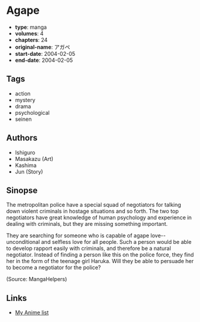 # Agape

-   **type**: manga
-   **volumes**: 4
-   **chapters**: 24
-   **original-name**: アガペ
-   **start-date**: 2004-02-05
-   **end-date**: 2004-02-05

## Tags

-   action
-   mystery
-   drama
-   psychological
-   seinen

## Authors

-   Ishiguro
-   Masakazu (Art)
-   Kashima
-   Jun (Story)

## Sinopse

The metropolitan police have a special squad of negotiators for talking down violent criminals in hostage situations and so forth. The two top negotiators have great knowledge of human psychology and experience in dealing with criminals, but they are missing something important.

They are searching for someone who is capable of agape love-- unconditional and selfless love for all people. Such a person would be able to develop rapport easily with criminals, and therefore be a natural negotiator. Instead of finding a person like this on the police force, they find her in the form of the teenage girl Haruka. Will they be able to persuade her to become a negotiator for the police?

(Source: MangaHelpers)

## Links

-   [My Anime list](https://myanimelist.net/manga/18471/Agape)
